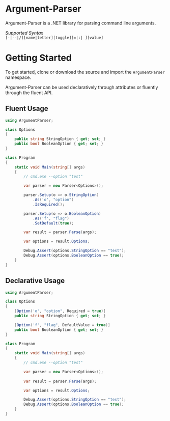 # Argument-Parser
Argument-Parser is a .NET library for parsing command line arguments.

*Supported Syntax*  
`[-|--|/][name|letter][toggle][=|:| ][value]`

# Getting Started
To get started, clone or download the source and import the `ArgumentParser` namespace.

Argument-Parser can be used declaratively through attributes or fluently through the fluent API.  

## Fluent Usage
```c#
using ArgumentParser;

class Options
{
    public string StringOption { get; set; }
    public bool BooleanOption { get; set; }
}

class Program
{
    static void Main(string[] args)
    {
        // cmd.exe --option "test"

        var parser = new Parser<Options>();

        parser.Setup(o => o.StringOption)
            .As('o', "option")
            .IsRequired();

        parser.Setup(o => o.BooleanOption)
            .As('f', "flag")
            .SetDefault(true);

        var result = parser.Parse(args);

        var options = result.Options;

        Debug.Assert(options.StringOption == "test");
        Debug.Assert(options.BooleanOption == true);
    }
}
```

## Declarative Usage
```c#
using ArgumentParser;

class Options
{
    [Option('o', "option", Required = true)]
    public string StringOption { get; set; }

    [Option('f', "flag", DefaultValue = true)]
    public bool BooleanOption { get; set; }
}

class Program
{
    static void Main(string[] args)  
    {  
        // cmd.exe --option "test"

        var parser = new Parser<Options>();
            
        var result = parser.Parse(args);

        var options = result.Options;

        Debug.Assert(options.StringOption == "test");
        Debug.Assert(options.BooleanOption == true);
    }
}
```
